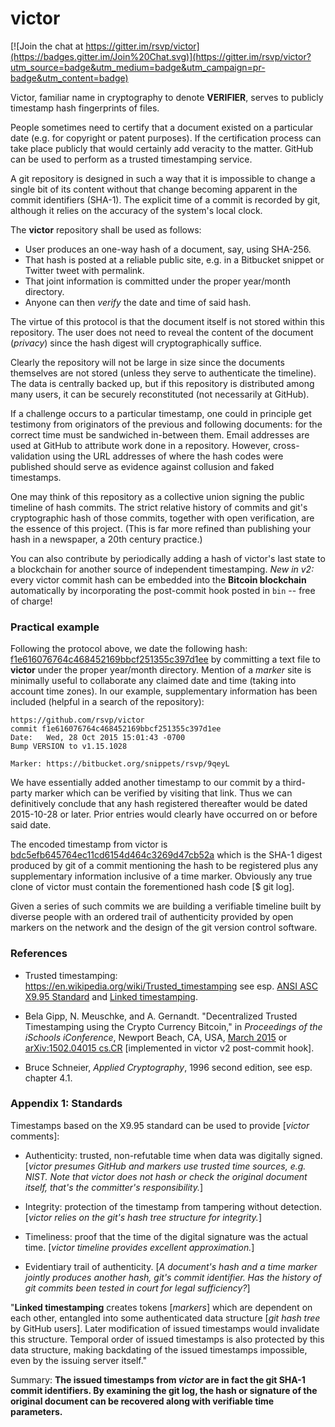 # victor

[![Join the chat at https://gitter.im/rsvp/victor](https://badges.gitter.im/Join%20Chat.svg)](https://gitter.im/rsvp/victor?utm_source=badge&utm_medium=badge&utm_campaign=pr-badge&utm_content=badge)

Victor, familiar name in cryptography to denote **VERIFIER**, 
serves to publicly timestamp hash fingerprints of files. 

People sometimes need to certify that a document existed on a 
particular date (e.g. for copyright or patent purposes). 
If the certification process can take place publicly 
that would certainly add veracity to the matter. 
GitHub can be used to perform as a trusted timestamping service. 

A git repository is designed in such a way that it is 
impossible to change a single bit of its content without 
that change becoming apparent in the commit identifiers 
(SHA-1). The explicit time of a commit is recorded by git, 
although it relies on the accuracy of the system's local clock. 

The **victor** repository shall be used as follows:

- User produces an one-way hash of a document, say, using SHA-256.
- That hash is posted at a reliable public site, 
  e.g. in a Bitbucket snippet or Twitter tweet with permalink.
- That joint information is committed under the proper year/month directory.
- Anyone can then *verify* the date and time of said hash. 

The virtue of this protocol is that the document itself 
is not stored within this repository. The user does not 
need to reveal the content of the document (*privacy*) 
since the hash digest will cryptographically suffice. 

Clearly the repository will not be large in size 
since the documents themselves are not stored 
(unless they serve to authenticate the timeline). 
The data is centrally backed up, but if this repository is 
distributed among many users, it can be securely reconstituted 
(not necessarily at GitHub). 

If a challenge occurs to a particular timestamp, one could 
in principle get testimony from originators of the previous and 
following documents: for the correct time must be sandwiched 
in-between them. Email addresses are used at GitHub to attribute 
work done in a repository. However, cross-validation 
using the URL addresses of where the hash codes were published 
should serve as evidence against collusion and faked timestamps. 

One may think of this repository as a collective union 
signing the public timeline of hash commits. 
The strict relative history of commits and git's cryptographic 
hash of those commits, together with open verification, 
are the essence of this project.
(This is far more refined than publishing your hash 
in a newspaper, a 20th century practice.)  

You can also contribute by periodically adding a hash of 
victor's last state to a blockchain for another source of 
independent timestamping. *New in v2:* every victor commit 
hash can be embedded into the **Bitcoin blockchain** 
automatically by incorporating the post-commit hook 
posted in `bin` -- free of charge! 


### Practical example

Following the protocol above, we date the following hash: 
[f1e616076764c468452169bbcf251355c397d1ee](https://github.com/rsvp/victor/blob/master/2015/10/2015-10-28-marker.txt) 
by committing a text file to **victor** under 
the proper year/month directory. 
Mention of a *marker* site is minimally useful to collaborate 
any claimed date and time (taking into account time zones). 
In our example, supplementary information has been included 
(helpful in a search of the repository): 

```
https://github.com/rsvp/victor
commit f1e616076764c468452169bbcf251355c397d1ee
Date:   Wed, 28 Oct 2015 15:01:43 -0700
Bump VERSION to v1.15.1028

Marker: https://bitbucket.org/snippets/rsvp/9qeyL
```

We have essentially added another timestamp to our commit by a 
third-party marker which can be verified by visiting that link. 
Thus we can definitively conclude that any hash registered thereafter 
would be dated 2015-10-28 or later. 
Prior entries would clearly have occurred on or before said date. 

The encoded timestamp from victor is 
[bdc5efb645764ec11cd6154d464c3269d47cb52a](https://github.com/rsvp/victor/commit/bdc5efb645764ec11cd6154d464c3269d47cb52a) 
which is the SHA-1 digest produced by git of a commit 
mentioning the hash to be registered plus any supplementary 
information inclusive of a time marker. 
Obviously any true clone of victor must contain 
the forementioned hash code [$ git log]. 

Given a series of such commits we are building a verifiable 
timeline built by diverse people with an ordered trail of 
authenticity provided by open markers on the network and 
the design of the git version control software. 


### References

- Trusted timestamping: https://en.wikipedia.org/wiki/Trusted_timestamping 
  see esp. [ANSI ASC X9.95 Standard](https://en.wikipedia.org/wiki/ANSI_ASC_X9.95_Standard) 
  and [Linked timestamping](https://en.wikipedia.org/wiki/Linked_timestamping). 

- Bela Gipp, N. Meuschke, and A. Gernandt. "Decentralized Trusted Timestamping 
  using the Crypto Currency Bitcoin," in *Proceedings of the iSchools iConference*, 
  Newport Beach, CA, USA, 
  [March 2015](http://www.gipp.com/wp-content/papercite-data/pdf/gipp15a.pdf) 
  or [arXiv:1502.04015 cs.CR](http://arxiv.org/abs/1502.04015) 
  [implemented in victor v2 post-commit hook]. 

- Bruce Schneier, *Applied Cryptography*, 1996 second edition, see esp. chapter 4.1.


### Appendix 1: Standards

Timestamps based on the X9.95 standard can be used to provide [*victor* comments]:

- Authenticity: trusted, non-refutable time when data was digitally signed. 
  [*victor presumes GitHub and markers use trusted time sources, e.g. NIST. 
  Note that victor does not hash or check the original document itself, 
  that's the committer's responsibility.*] 

- Integrity: protection of the timestamp from tampering without detection. 
  [*victor relies on the git's hash tree structure for integrity.*]

- Timeliness: proof that the time of the digital signature was the actual time. 
  [*victor timeline provides excellent approximation.*] 

- Evidentiary trail of authenticity. 
  [*A document's hash and a time marker jointly produces another hash, 
  git's commit identifier. Has the history of git commits been tested 
  in court for legal sufficiency?*] 

"**Linked timestamping** creates tokens [*markers*] 
which are dependent on each other, entangled into some 
authenticated data structure [*git hash tree* by GitHub users]. 
Later modification of issued timestamps would invalidate this structure. 
Temporal order of issued timestamps is also protected by this data structure, 
making backdating of the issued timestamps impossible, 
even by the issuing server itself." 

Summary: **The issued timestamps from *victor* are in fact the 
git SHA-1 commit identifiers. By examining the git log, 
the hash or signature of the original document can be recovered 
along with verifiable time parameters.**

